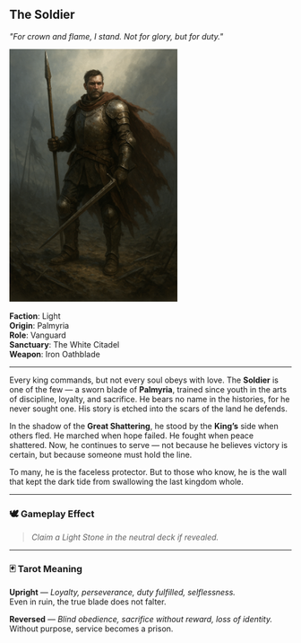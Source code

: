 ## The Soldier

*"For crown and flame, I stand. Not for glory, but for duty."*

<img src="../resources/images/cards/characters/the-soldier.png" width="300px"/>

**Faction**: Light  
**Origin**: Palmyria  
**Role**: Vanguard  
**Sanctuary**: The White Citadel  
**Weapon**: Iron Oathblade

---

Every king commands, but not every soul obeys with love. The **Soldier** is one of the few — a sworn blade of **Palmyria**, trained since youth in the arts of discipline, loyalty, and sacrifice. He bears no name in the histories, for he never sought one. His story is etched into the scars of the land he defends.

In the shadow of the **Great Shattering**, he stood by the **King’s** side when others fled. He marched when hope failed. He fought when peace shattered. Now, he continues to serve — not because he believes victory is certain, but because someone must hold the line.

To many, he is the faceless protector. But to those who know, he is the wall that kept the dark tide from swallowing the last kingdom whole.

---

### 🕊 Gameplay Effect

> *Claim a Light Stone in the neutral deck if revealed.*

---

### 🃏 Tarot Meaning

**Upright** — *Loyalty, perseverance, duty fulfilled, selflessness.*  
Even in ruin, the true blade does not falter.

**Reversed** — *Blind obedience, sacrifice without reward, loss of identity.*  
Without purpose, service becomes a prison.
